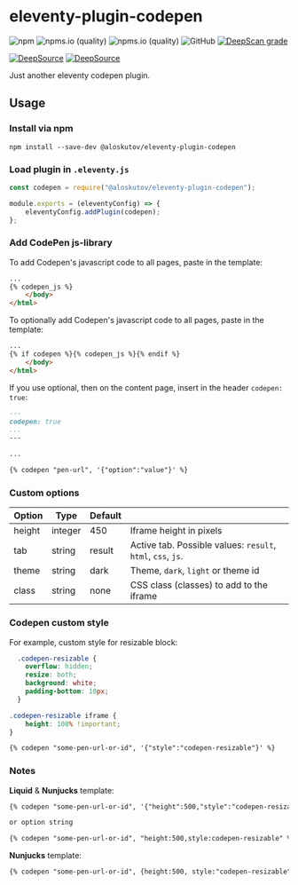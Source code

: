 # eleventy-plugin-codepen
![npm](https://img.shields.io/npm/v/@aloskutov/eleventy-plugin-codepen)
![npms.io (quality)](https://img.shields.io/npms-io/maintenance-score/@aloskutov/eleventy-plugin-codepen)
![npms.io (quality)](https://img.shields.io/npms-io/quality-score/@aloskutov/eleventy-plugin-codepen)
![GitHub](https://img.shields.io/github/license/aloskutov/eleventy-plugin-codepen)
[![DeepScan grade](https://deepscan.io/api/teams/16410/projects/19673/branches/514386/badge/grade.svg)](https://deepscan.io/dashboard#view=project&tid=16410&pid=19673&bid=514386)

[![DeepSource](https://deepsource.io/gh/aloskutov/eleventy-plugin-codepen.svg/?label=active+issues&show_trend=true&token=QqgB3VzCD1eg8QWoGUFYvV1j)](https://deepsource.io/gh/aloskutov/eleventy-plugin-codepen/?ref=repository-badge)
[![DeepSource](https://deepsource.io/gh/aloskutov/eleventy-plugin-codepen.svg/?label=resolved+issues&show_trend=true&token=QqgB3VzCD1eg8QWoGUFYvV1j)](https://deepsource.io/gh/aloskutov/eleventy-plugin-codepen/?ref=repository-badge)

Just another eleventy codepen plugin.

## Usage

### Install via npm

```shell
npm install --save-dev @aloskutov/eleventy-plugin-codepen
```

### Load plugin in `.eleventy.js`

```js
const codepen = require("@aloskutov/eleventy-plugin-codepen");

module.exports = (eleventyConfig) => {
    eleventyConfig.addPlugin(codepen);
};
```

### Add CodePen js-library

To add Codepen's javascript code to all pages, paste in the template:

```html
...
{% codepen_js %}
    </body>
</html>
```

To optionally add Codepen's javascript code to all pages, paste in the template:

```html
...
{% if codepen %}{% codepen_js %}{% endif %}
    </body>
</html>
```

If you use optional, then on the content page, insert in the header `codepen: true`:

```md
---
codepen: true
...
---

...

{% codepen "pen-url", '{"option":"value"}' %}

```


### Custom options

| Option    | Type    | Default |        |
|-----------|---------|---------|--------|
| height    | integer | 450     | Iframe height in pixels |
| tab       | string  | result  | Active tab. Possible values: `result`, `html`, `css`, `js`. |
| theme     | string  | dark    | Theme, `dark`, `light` or theme id |
| class     | string  | none    | CSS class (classes) to add to the iframe |


### Codepen custom style

For example, custom style for resizable block:

```css
  .codepen-resizable {
    overflow: hidden;
    resize: both;
    background: white;
    padding-bottom: 10px;
  }

.codepen-resizable iframe {
    height: 100% !important;
}
```

```md
{% codepen "some-pen-url-or-id", '{"style":"codepen-resizable"}' %}
```

### Notes

**Liquid** & **Nunjucks** template:

```md
{% codepen "some-pen-url-or-id", '{"height":500,"style":"codepen-resizable"}' %}

or option string

{% codepen "some-pen-url-or-id", "height:500,style:codepen-resizable" %}
```

**Nunjucks** template:

```md
{% codepen "some-pen-url-or-id", {height:500, style:"codepen-resizable"} %}

```
